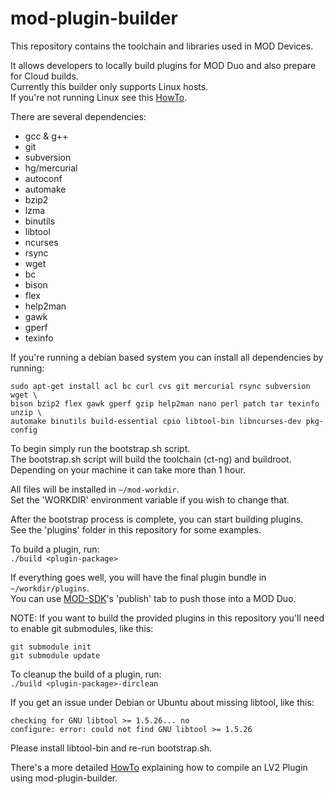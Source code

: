 mod-plugin-builder
==================

This repository contains the toolchain and libraries used in MOD Devices.

It allows developers to locally build plugins for MOD Duo and also prepare for Cloud builds.<br/>
Currently this builder only supports Linux hosts.<br/>
If you're not running Linux see this [HowTo](http://wiki.moddevices.com/wiki/How_To_Use_Docker_Toolbox_With_MPB).

There are several dependencies:
 - gcc & g++
 - git
 - subversion
 - hg/mercurial
 - autoconf
 - automake
 - bzip2
 - lzma
 - binutils
 - libtool
 - ncurses
 - rsync
 - wget
 - bc
 - bison
 - flex
 - help2man
 - gawk
 - gperf
 - texinfo

If you're running a debian based system you can install all dependencies by running:
```
sudo apt-get install acl bc curl cvs git mercurial rsync subversion wget \
bison bzip2 flex gawk gperf gzip help2man nano perl patch tar texinfo unzip \
automake binutils build-essential cpio libtool-bin libncurses-dev pkg-config
```

To begin simply run the bootstrap.sh script.<br/>
The bootstrap.sh script will build the toolchain (ct-ng) and buildroot.<br/>
Depending on your machine it can take more than 1 hour.<br/>

All files will be installed in `~/mod-workdir`.<br/>
Set the 'WORKDIR' environment variable if you wish to change that.

After the bootstrap process is complete, you can start building plugins.<br/>
See the 'plugins' folder in this repository for some examples.

To build a plugin, run:<br/>
```./build <plugin-package>```

If everything goes well, you will have the final plugin bundle in `~/workdir/plugins`.<br/>
You can use [MOD-SDK](https://github.com/moddevices/mod-sdk)'s 'publish' tab to push those into a MOD Duo.

NOTE: If you want to build the provided plugins in this repository you'll need to enable git submodules, like this:
```
git submodule init
git submodule update
```

To cleanup the build of a plugin, run:<br/>
```./build <plugin-package>-dirclean```


If you get an issue under Debian or Ubuntu about missing libtool, like this:
```
checking for GNU libtool >= 1.5.26... no
configure: error: could not find GNU libtool >= 1.5.26
```
Please install libtool-bin and re-run bootstrap.sh.


There's a more detailed [HowTo](http://wiki.moddevices.com/wiki/How_To_Build_and_Deploy_LV2_Plugin_to_MOD_Duo) explaining how to compile an LV2 Plugin using mod-plugin-builder.

